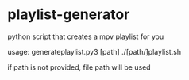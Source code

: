 # playlist-generator
python script that creates a mpv playlist for you


usage:
generateplaylist.py3 [path]
./[path/]playlist.sh

if path is not provided, file path will be used

